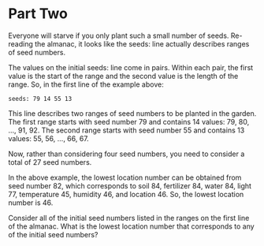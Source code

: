 # Part Two

Everyone will starve if you only plant such a small number of seeds. Re-reading
the almanac, it looks like the seeds: line actually describes ranges of seed
numbers.

The values on the initial seeds: line come in pairs. Within each pair, the
first value is the start of the range and the second value is the length of the
range. So, in the first line of the example above:

```
seeds: 79 14 55 13
```

This line describes two ranges of seed numbers to be planted in the garden. The
first range starts with seed number 79 and contains 14 values: 79, 80, ...,
91, 92. The second range starts with seed number 55 and contains 13 values: 55,
56, ..., 66, 67.

Now, rather than considering four seed numbers, you need to consider a total of
27 seed numbers.

In the above example, the lowest location number can be obtained from seed
number 82, which corresponds to soil 84, fertilizer 84, water 84, light 77,
temperature 45, humidity 46, and location 46. So, the lowest location number is
46.

Consider all of the initial seed numbers listed in the ranges on the first line
of the almanac. What is the lowest location number that corresponds to any of
the initial seed numbers?
